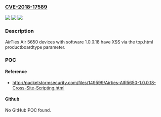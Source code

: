 ### [CVE-2018-17589](https://cve.mitre.org/cgi-bin/cvename.cgi?name=CVE-2018-17589)
![](https://img.shields.io/static/v1?label=Product&message=n%2Fa&color=blue)
![](https://img.shields.io/static/v1?label=Version&message=n%2Fa&color=blue)
![](https://img.shields.io/static/v1?label=Vulnerability&message=n%2Fa&color=brighgreen)

### Description

AirTies Air 5650 devices with software 1.0.0.18 have XSS via the top.html productboardtype parameter.

### POC

#### Reference
- http://packetstormsecurity.com/files/149599/Airties-AIR5650-1.0.0.18-Cross-Site-Scripting.html

#### Github
No GitHub POC found.

